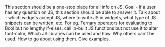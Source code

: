 This section should be a one-stop place for all info on JS. Goal - if a user has any question on JS, this section should be able to answer it. Talk about - which widgets accept JS, where to write JS in widgets, what type of JS snippets can be written, etc. For eg. Ternary operators for evaluating to Bool but no lengthy if-elses; call in-built JS functions but not use it to alter font-color, Which JS libraries can be used and how. Why others can't be used. How to go about using them. Give examples. 

